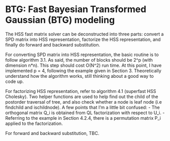 # BTG: Fast Bayesian Transformed Gaussian (BTG) modeling

The HSS fast matrix solver can be deconstructed into three parts: convert a SPD matrix into HSS representation, factorize the HSS representation, and finally do forward and backward substitution.

For converting SPD matrix into HSS representation, the basic routine is to follow algorithm  3.1. As said, the number of blocks should be 2^p (with dimension n*n). This step should cost O(N^2) run time. At this point, I have implemented p = 4, following the example given in Section 3. Theoretically understand how the algorithm works, still thinking about a good way to code up.

For factorizing HSS representation, refer to algorithm 4.1 (superfast HSS Cholesky). Two helper functions are used to help find out the child of the postorder traversal of tree, and also check whether a node is leaf node (i.e findchild and ischildnode). A few points that I’m a little bit confused:
 	- The orthogonal matrix Q_i is obtained from QL factorization with respect to U_i. 
	- Referring to the example in Section 4.2.4, there is a permutation matrix P_i applied to the factorization. 

For forward and backward substitution, TBC.
